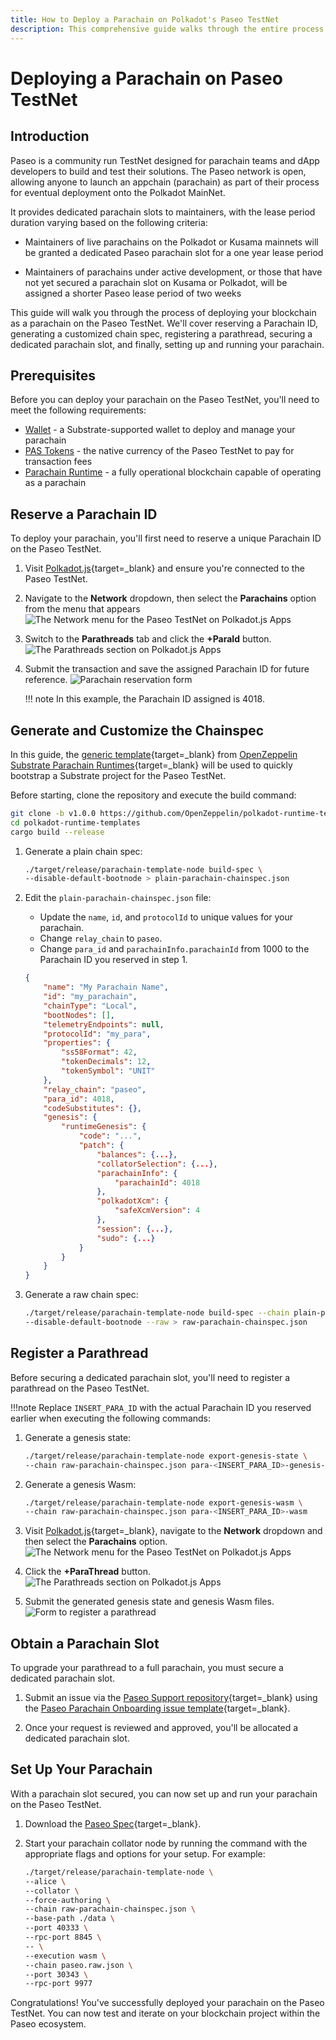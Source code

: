 ```yaml
---
title: How to Deploy a Parachain on Polkadot's Paseo TestNet
description: This comprehensive guide walks through the entire process of deploying your blockchain as a parachain on Polkadot's Paseo TestNet. Learn how to reserve a Parachain ID, generate a customized chain spec, register a parathread, obtain a dedicated parachain slot, and set up your parachain collator node. Leverage Paseo for parachain development and testing before launching on Polkadot MainNet.
---
```


# Deploying a Parachain on Paseo TestNet

## Introduction

Paseo is a community run TestNet designed for parachain teams and dApp developers to build and test their solutions. The Paseo network is open, allowing anyone to launch an appchain (parachain) as part of their process for eventual deployment onto the Polkadot MainNet.

It provides dedicated parachain slots to maintainers, with the lease period duration varying based on the following criteria:

- Maintainers of live parachains on the Polkadot or Kusama mainnets will be granted a dedicated Paseo parachain slot for a one year lease period

- Maintainers of parachains under active development, or those that have not yet secured a parachain slot on Kusama or Polkadot, will be assigned a shorter Paseo lease period of two weeks

This guide will walk you through the process of deploying your blockchain as a parachain on the Paseo TestNet. We'll cover reserving a Parachain ID, generating a customized chain spec, registering a parathread, securing a dedicated parachain slot, and finally, setting up and running your parachain.

## Prerequisites

Before you can deploy your parachain on the Paseo TestNet, you'll need to meet the following requirements:

[//]: <> (//TODO: Add links to the following items)

- [Wallet]() - a Substrate-supported wallet to deploy and manage your parachain
- [PAS Tokens]() - the native currency of the Paseo TestNet to pay for transaction fees
- [Parachain Runtime]() - a fully operational blockchain capable of operating as a parachain

## Reserve a Parachain ID

To deploy your parachain, you'll first need to reserve a unique Parachain ID on the Paseo TestNet.

1. Visit [Polkadot.js](https://polkadot.js.org/apps/?rpc=wss%3A%2F%2Fpaseo-rpc.dwellir.com#/explorer){target=_blank} and ensure you're connected to the Paseo TestNet.

2. Navigate to the **Network** dropdown, then select the **Parachains** option from the menu that appears
    ![The Network menu for the Paseo TestNet on Polkadot.js Apps](/images/paseo-testnet/onboarding/onboarding-1.webp)

3. Switch to the **Parathreads** tab and click the **+ParaId** button.
    ![The Parathreads section on Polkadot.js Apps](/images/paseo-testnet/onboarding/onboarding-2.webp)

4. Submit the transaction and save the assigned Parachain ID for future reference.
    ![Parachain reservation form](/images/paseo-testnet/onboarding/onboarding-3.webp)

    !!! note
        In this example, the Parachain ID assigned is 4018.

## Generate and Customize the Chainspec

In this guide, the [generic template](https://github.com/OpenZeppelin/polkadot-runtime-templates/tree/v1.0.0){target=_blank} from [OpenZeppelin Substrate Parachain Runtimes](https://docs.openzeppelin.com/substrate-runtimes/1.0.0/){target=_blank} will be used to quickly bootstrap a Substrate project for the Paseo TestNet.

Before starting, clone the repository and execute the build command:
```bash
git clone -b v1.0.0 https://github.com/OpenZeppelin/polkadot-runtime-templates.git
cd polkadot-runtime-templates
cargo build --release
```

1. Generate a plain chain spec:

    ```bash
    ./target/release/parachain-template-node build-spec \
    --disable-default-bootnode > plain-parachain-chainspec.json
    ```

2. Edit the `plain-parachain-chainspec.json` file:
    - Update the `name`, `id`, and `protocolId` to unique values for your parachain.
    - Change `relay_chain` to `paseo`.
    - Change `para_id` and `parachainInfo.parachainId` from 1000 to the Parachain ID you reserved in step 1.

    ```json
    {
        "name": "My Parachain Name",
        "id": "my_parachain",
        "chainType": "Local",
        "bootNodes": [],
        "telemetryEndpoints": null,
        "protocolId": "my_para",
        "properties": {
            "ss58Format": 42,
            "tokenDecimals": 12,
            "tokenSymbol": "UNIT"
        },
        "relay_chain": "paseo",
        "para_id": 4018,
        "codeSubstitutes": {},
        "genesis": {
            "runtimeGenesis": {
                "code": "...",
                "patch": {
                    "balances": {...},
                    "collatorSelection": {...},
                    "parachainInfo": {
                        "parachainId": 4018
                    },
                    "polkadotXcm": {
                        "safeXcmVersion": 4
                    },
                    "session": {...},
                    "sudo": {...}
                }
            }
        }
    }
    ```

3. Generate a raw chain spec:

    ```bash
    ./target/release/parachain-template-node build-spec --chain plain-parachain-chainspec.json \ 
    --disable-default-bootnode --raw > raw-parachain-chainspec.json
    ```

## Register a Parathread

Before securing a dedicated parachain slot, you'll need to register a parathread on the Paseo TestNet. 

!!!note
    Replace `INSERT_PARA_ID` with the actual Parachain ID you reserved earlier when executing the following commands:

1. Generate a genesis state:

    ```bash
    ./target/release/parachain-template-node export-genesis-state \
    --chain raw-parachain-chainspec.json para-<INSERT_PARA_ID>-genesis-state
    ```

2. Generate a genesis Wasm:

    ```bash
    ./target/release/parachain-template-node export-genesis-wasm \
    --chain raw-parachain-chainspec.json para-<INSERT_PARA_ID>-wasm
    ```

3. Visit [Polkadot.js](https://polkadot.js.org/apps/?rpc=wss%3A%2F%2Fpaseo-rpc.dwellir.com#/explorer){target=_blank}, navigate to the **Network** dropdown and then select the **Parachains** option.
    ![The Network menu for the Paseo TestNet on Polkadot.js Apps](/images/paseo-testnet/onboarding/onboarding-1.webp)

4. Click the **+ParaThread** button.
    ![The Parathreads section on Polkadot.js Apps](/images/paseo-testnet/onboarding/onboarding-4.webp)

5. Submit the generated genesis state and genesis Wasm files.
    ![Form to register a parathread](/images/paseo-testnet/onboarding/onboarding-5.webp)

[//]: <> (//TODO: This last extrinsic is failing with Insufficient balance. Need to investigate further.)

## Obtain a Parachain Slot

To upgrade your parathread to a full parachain, you must secure a dedicated parachain slot.

1. Submit an issue via the [Paseo Support repository](https://github.com/paseo-network/support){target=_blank} using the [Paseo Parachain Onboarding issue template](https://github.com/paseo-network/support/issues/new/choose){target=_blank}.

2. Once your request is reviewed and approved, you'll be allocated a dedicated parachain slot.


## Set Up Your Parachain

With a parachain slot secured, you can now set up and run your parachain on the Paseo TestNet.

1. Download the [Paseo Spec](https://github.com/paseo-network/runtimes/blob/main/chain-specs/paseo.raw.json){target=_blank}.

2. Start your parachain collator node by running the command with the appropriate flags and options for your setup. For example:

    ```bash
    ./target/release/parachain-template-node \
    --alice \
    --collator \
    --force-authoring \
    --chain raw-parachain-chainspec.json \
    --base-path ./data \
    --port 40333 \
    --rpc-port 8845 \
    -- \
    --execution wasm \
    --chain paseo.raw.json \
    --port 30343 \
    --rpc-port 9977
    ```

Congratulations! You've successfully deployed your parachain on the Paseo TestNet. You can now test and iterate on your blockchain project within the Paseo ecosystem.